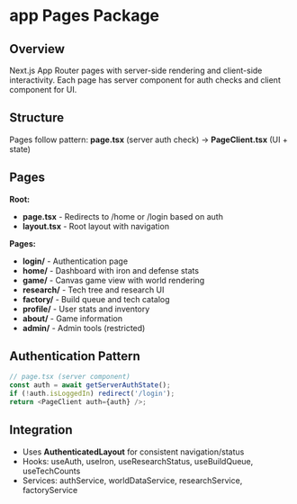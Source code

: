 # app Pages Package

## Overview
Next.js App Router pages with server-side rendering and client-side interactivity. Each page has server component for auth checks and client component for UI.

## Structure
Pages follow pattern: **page.tsx** (server auth check) → **PageClient.tsx** (UI + state)

## Pages

**Root:**
- **page.tsx** - Redirects to /home or /login based on auth
- **layout.tsx** - Root layout with navigation

**Pages:**
- **login/** - Authentication page
- **home/** - Dashboard with iron and defense stats
- **game/** - Canvas game view with world rendering
- **research/** - Tech tree and research UI
- **factory/** - Build queue and tech catalog
- **profile/** - User stats and inventory
- **about/** - Game information
- **admin/** - Admin tools (restricted)

## Authentication Pattern
```typescript
// page.tsx (server component)
const auth = await getServerAuthState();
if (!auth.isLoggedIn) redirect('/login');
return <PageClient auth={auth} />;
```

## Integration
- Uses **AuthenticatedLayout** for consistent navigation/status
- Hooks: useAuth, useIron, useResearchStatus, useBuildQueue, useTechCounts
- Services: authService, worldDataService, researchService, factoryService
